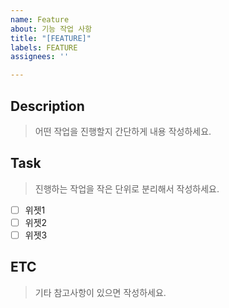 ```yaml
---
name: Feature
about: 기능 작업 사항
title: "[FEATURE]"
labels: FEATURE
assignees: ''

---
```


## Description
> 어떤 작업을 진행할지 간단하게 내용 작성하세요.

## Task
> 진행하는 작업을 작은 단위로 분리해서 작성하세요.

- [ ] 위젯1
- [ ] 위젯2
- [ ] 위젯3

## ETC
> 기타 참고사항이 있으면 작성하세요.
